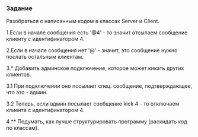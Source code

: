 ### Задание

Разобраться с написанным кодом в классах Server и Client. 

1.Если в начале сообщения есть '@4' - то значит отсылаем сообщение клиенту с идентификатором 4.

2.Если в начале сообщения нет '@' - значит, это сообщение нужно послать остальным клиентам.

3.* Добавить админское подключение, которое может кикать других клиентов.

3.1 При подключении оно посылает спец. сообщение, подтверждающее, что это - админ.

3.2 Теперь, если админ посылает сообщение kick 4 - то отключаем клиента с идентификатором 4.

4.** Подумать, как лучше структурировать программу (раскидать код по классам).
